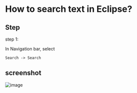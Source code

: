 # How to search text in Eclipse?
## Step
step 1:

In Navigation bar, select 

    Search -> Search

## screenshot

![image](https://github.com/40843245/IDE/assets/75050655/efc1be1e-5855-4fef-855f-610473dd5c8b)
